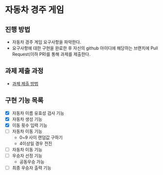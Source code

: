 # 자동차 경주 게임
## 진행 방법
* 자동차 경주 게임 요구사항을 파악한다.
* 요구사항에 대한 구현을 완료한 후 자신의 github 아이디에 해당하는 브랜치에 Pull Request(이하 PR)를 통해 과제를 제출한다.

## 과제 제출 과정
* [과제 제출 방법](https://github.com/next-step/nextstep-docs/tree/master/precourse)


## 구현 기능 목록
* [x] 자동차 이름 유효성 검사 기능
* [x] 자동차 생성 기능
* [x] 이동 횟수 입력 기능
* [ ] 자동차 이동 기능
  * 0~9 사이 랜덤값 구하기
  * 4이상일 경우 전진
* [ ] 자동차 이동 기능
* [ ] 우승자 선정 기능
  * 공동우승 가능
* [ ] 최종 우승자 출력 기능